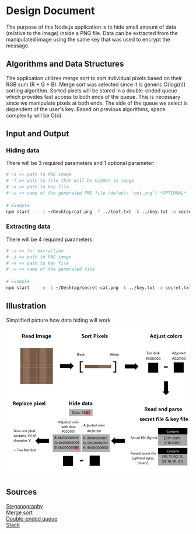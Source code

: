 # Design Document

The purpose of this Node.js application is to hide small amount of data (relative to the image) inside a PNG file. Data can be extracted from the manipulated image using the same key that was used to encrypt the message.

## Algorithms and Data Structures

The application utilizes merge sort to sort individual pixels based on their RGB sum (R + G + B). Merge sort was selected since it is generic O(log(n)) sorting algorithm. Sorted pixels will be stored in a double-ended queue which provides fast access to both ends of the queue. This is necessary since we manipulate pixels at both ends. The side of the queue we select is dependent of the user's key. Based on previous algorithms, space complexity will be O(n).

## Input and Output

### Hiding data

There will be 3 required parameters and 1 optional parameter:

```bash
# -i => path to PNG image
# -f => path to file that will be hidden in image
# -k => path to key file
# -o => name of the generated PNG file (defaul: 'out.png') *OPTIONAL*

# Example
npm start -- -i ~/Desktop/cat.png -f ../text.txt -k ../key.txt -o secret-cat.png
```

### Extracting data

There will be 4 required parameters:

```bash
# -e => for extraction
# -i => path to PNG image
# -k => path to key file
# -o => name of the generated file

# Example
npm start -- -e -i ~/Desktop/secret-cat.png -k ../key.txt -o secret.txt
```

## Illustration

Simplified picture how data hiding will work

![Data hiding illustration](./images/simplified-data-hiding.png)

## Sources

[Steganography](https://en.wikipedia.org/wiki/Steganography) <br/>
[Merge sort](https://en.wikipedia.org/wiki/Merge_sort) <br/>
[Double-ended queue](https://en.wikipedia.org/wiki/Double-ended_queue) <br/>
[Stack](<https://en.wikipedia.org/wiki/Stack_(abstract_data_type)>)<br/>
